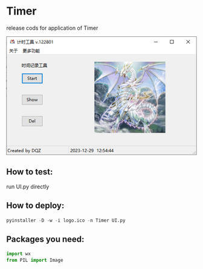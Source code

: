 # Timer
release cods for application of Timer

![效果展示](/pic/display.png)


## How to test:
run UI.py directly

## How to deploy:
``` python
pyinstaller -D -w -i logo.ico -n Timer UI.py
```
## Packages you need:
``` python
import wx
from PIL import Image
```
